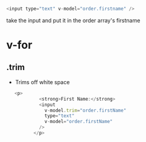 ```javascript
<input type="text" v-model="order.firstname" /> 
```
take the input and put it in the order array's firstname  

# v-for


## .trim
- Trims off white space
```javascript
   <p>
            <strong>First Name:</strong>
            <input
              v-model.trim="order.firstName"
              type="text"
              v-model="order.firstName"
            />
          </p>
```

